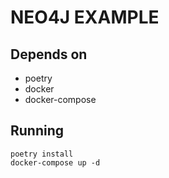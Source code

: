 # NEO4J EXAMPLE

## Depends on

- poetry
- docker
- docker-compose

## Running

```shell
poetry install
docker-compose up -d
```
